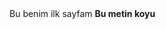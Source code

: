 <html>
<head>
<title>Sayfa Başlığı</title>
</head>
<body>
Bu benim ilk sayfam <b>Bu metin koyu</b>
</body>
</html>
